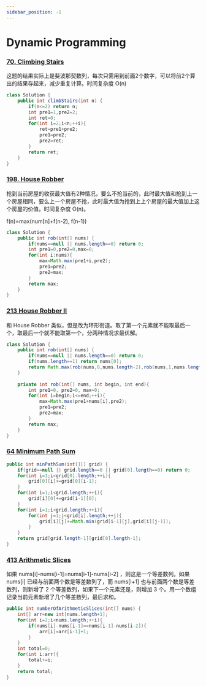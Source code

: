 ```yaml
---
sidebar_position: -1
---
```



# Dynamic Programming

### [70. Climbing Stairs](70)

这题的结果实际上是斐波那契数列，每次只需用到前面2个数字，可以将前2个算出的结果存起来，减少重复计算。时间复杂度 O(n)

~~~java
class Solution {
    public int climbStairs(int n) {
        if(n<=2) return n;
        int pre1=1,pre2=2;
        int ret=0;
        for(int i=2;i<n;++i){
            ret=pre1+pre2;
            pre1=pre2;
            pre2=ret;
        }
        return ret;
    }
}
~~~

### [198. House Robber](198)

抢到当前房屋的收获最大值有2种情况，要么不抢当前的，此时最大值和抢到上一个房屋相同，要么上一个房屋不抢，此时最大值为抢到上上个房屋的最大值加上这个房屋的价值。时间复杂度 O(n)。

f(n)=max(num[n]+f(n-2), f(n-1))

~~~java
class Solution {
    public int rob(int[] nums) {
        if(nums==null || nums.length==0) return 0;
        int pre1=0,pre2=0,max=0;
        for(int i:nums){
            max=Math.max(pre1+i,pre2);
            pre1=pre2;
            pre2=max;
        }
        return max;
    }
}
~~~


### [213 House Robber II](213)

和 House Robber 类似，但是改为环形街道。取了第一个元素就不能取最后一个，取最后一个就不能取第一个，分两种情况求最优解。

```java
class Solution {
    public int rob(int[] nums) {
        if(nums==null || nums.length==0) return 0;
        if(nums.length==1) return nums[0];
        return Math.max(rob(nums,0,nums.length-2),rob(nums,1,nums.length-1));
    }
    
    private int rob(int[] nums, int begin, int end){
        int pre1=0, pre2=0, max=0;
        for(int i=begin;i<=end;++i){
            max=Math.max(pre1+nums[i],pre2);
            pre1=pre2;
            pre2=max;
        }
        return max;
    }
}
```


### [64 Minimum Path Sum](64)

```java
public int minPathSum(int[][] grid) {
    if(grid==null || grid.length==0 || grid[0].length==0) return 0;
    for(int i=1;i<grid[0].length;++i){
        grid[0][i]+=grid[0][i-1];
    }
    for(int i=1;i<grid.length;++i){
        grid[i][0]+=grid[i-1][0];
    }
    for(int i=1;i<grid.length;++i){
        for(int j=1;j<grid[i].length;++j){
            grid[i][j]+=Math.min(grid[i-1][j],grid[i][j-1]);
        }
    }
    return grid[grid.length-1][grid[0].length-1];
}
```

### [413 Arithmetic Slices](413)

如果 nums[i]-nums[i-1]=nums[i-1]-nums[i-2] ，则这是一个等差数列。如果 nums[i] 已经与前面两个数是等差数列了，而 nums[i+1] 也与前面两个数是等差数列，则新增了 2 个等差数列，如果下一个元素还是，则增加 3 个。用一个数组记录当前元素新增了几个等差数列，最后求和。

```java
public int numberOfArithmeticSlices(int[] nums) {
    int[] arr=new int[nums.length+1];
    for(int i=2;i<nums.length;++i){
        if(nums[i]-nums[i-1]==nums[i-1]-nums[i-2]){
            arr[i]=arr[i-1]+1;
        }
    }
    int total=0;
    for(int i:arr){
        total+=i;
    }
    return total;
}
```